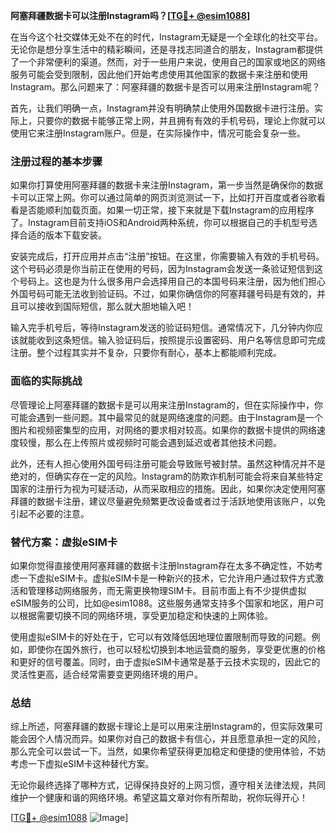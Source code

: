 **阿塞拜疆数据卡可以注册Instagram吗？[[TG💪+ @esim1088](https://t.me/s/esim1088)]**

在当今这个社交媒体无处不在的时代，Instagram无疑是一个全球化的社交平台。无论你是想分享生活中的精彩瞬间，还是寻找志同道合的朋友，Instagram都提供了一个非常便利的渠道。然而，对于一些用户来说，使用自己的国家或地区的网络服务可能会受到限制，因此他们开始考虑使用其他国家的数据卡来注册和使用Instagram。那么问题来了：阿塞拜疆的数据卡是否可以用来注册Instagram呢？

首先，让我们明确一点，Instagram并没有明确禁止使用外国数据卡进行注册。实际上，只要你的数据卡能够正常上网，并且拥有有效的手机号码，理论上你就可以使用它来注册Instagram账户。但是，在实际操作中，情况可能会复杂一些。

### 注册过程的基本步骤

如果你打算使用阿塞拜疆的数据卡来注册Instagram，第一步当然是确保你的数据卡可以正常上网。你可以通过简单的网页浏览测试一下，比如打开百度或者谷歌看看是否能顺利加载页面。如果一切正常，接下来就是下载Instagram的应用程序了。Instagram目前支持iOS和Android两种系统，你可以根据自己的手机型号选择合适的版本下载安装。

安装完成后，打开应用并点击“注册”按钮。在这里，你需要输入有效的手机号码。这个号码必须是你当前正在使用的号码，因为Instagram会发送一条验证短信到这个号码上。这也是为什么很多用户会选择用自己的本国号码来注册，因为他们担心外国号码可能无法收到验证码。不过，如果你确信你的阿塞拜疆号码是有效的，并且可以接收到国际短信，那么就大胆地输入吧！

输入完手机号后，等待Instagram发送的验证码短信。通常情况下，几分钟内你应该就能收到这条短信。输入验证码后，按照提示设置密码、用户名等信息即可完成注册。整个过程其实并不复杂，只要你有耐心，基本上都能顺利完成。

### 面临的实际挑战

尽管理论上阿塞拜疆的数据卡是可以用来注册Instagram的，但在实际操作中，你可能会遇到一些问题。其中最常见的就是网络速度的问题。由于Instagram是一个图片和视频密集型的应用，对网络的要求相对较高。如果你的数据卡提供的网络速度较慢，那么在上传照片或视频时可能会遇到延迟或者其他技术问题。

此外，还有人担心使用外国号码注册可能会导致账号被封禁。虽然这种情况并不是绝对的，但确实存在一定的风险。Instagram的防欺诈机制可能会将来自某些特定国家的注册行为视为可疑活动，从而采取相应的措施。因此，如果你决定使用阿塞拜疆的数据卡注册，建议尽量避免频繁更改设备或者过于活跃地使用该账户，以免引起不必要的注意。

### 替代方案：虚拟eSIM卡

如果你觉得直接使用阿塞拜疆的数据卡注册Instagram存在太多不确定性，不妨考虑一下虚拟eSIM卡。虚拟eSIM卡是一种新兴的技术，它允许用户通过软件方式激活和管理移动网络服务，而无需更换物理SIM卡。目前市面上有不少提供虚拟eSIM服务的公司，比如@esim1088。这些服务通常支持多个国家和地区，用户可以根据需要切换不同的网络环境，享受更加稳定和快速的上网体验。

使用虚拟eSIM卡的好处在于，它可以有效降低因地理位置限制而导致的问题。例如，即使你在国外旅行，也可以轻松切换到本地运营商的服务，享受更优惠的价格和更好的信号覆盖。同时，由于虚拟eSIM卡通常是基于云技术实现的，因此它的灵活性更高，适合经常需要变更网络环境的用户。

### 总结

综上所述，阿塞拜疆的数据卡理论上是可以用来注册Instagram的，但实际效果可能会因个人情况而异。如果你对自己的数据卡有信心，并且愿意承担一定的风险，那么完全可以尝试一下。当然，如果你希望获得更加稳定和便捷的使用体验，不妨考虑一下虚拟eSIM卡这种替代方案。

无论你最终选择了哪种方式，记得保持良好的上网习惯，遵守相关法律法规，共同维护一个健康和谐的网络环境。希望这篇文章对你有所帮助，祝你玩得开心！

[[TG💪+ @esim1088](https://t.me/s/esim1088) ![Image](https://i.postimg.cc/4NQfJmqS/Snipaste-2025-05-13-00-14-12.png)]